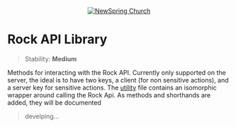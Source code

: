 <p align="center" >
  <a href="http://newspring.cc">
    <img src="https://s3.amazonaws.com/ns.images/newspring/icons/newspring-church-logo-black.png" alt="NewSpring Church" title="NewSpring Church" />
  </a>
</p>

Rock API Library
=======================

> Stability: **Medium**

Methods for interacting with the Rock API. Currently only supported on the server, the ideal is to have two keys, a client (for non sensitive actions), and a server key for sensitive actions. The [utility](./utilities.js) file contains an isomorphic wrapper around calling the Rock Api. As methods and shorthands are added, they will be documented

> develping...
